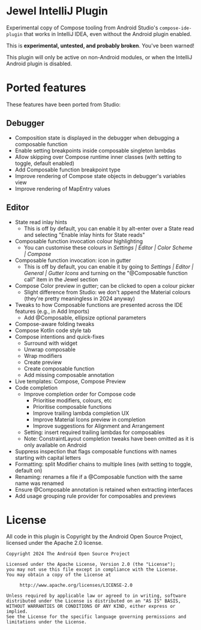 # Jewel IntelliJ Plugin

Experimental copy of Compose tooling from Android Studio's `compose-ide-plugin` that works in IntelliJ IDEA, even
without the Android plugin enabled.

This is **experimental, untested, and probably broken**. You've been warned!

This plugin will only be active on non-Android modules, or when the IntelliJ Android plugin is disabled.

# Ported features

These features have been ported from Studio:

## Debugger

* Composition state is displayed in the debugger when debugging a composable function
* Enable setting breakpoints inside composable singleton lambdas
* Allow skipping over Compose runtime inner classes (with setting to toggle, default enabled)
* Add Composable function breakpoint type
* Improve rendering of Compose state objects in debugger's variables view
* Improve rendering of MapEntry values

## Editor

* State read inlay hints
    * This is off by default, you can enable it by alt-enter over a State read and selecting "Enable inlay hints for
      State reads"
* Composable function invocation colour highlighting
    * You can customise these colours in _Settings | Editor | Color Scheme | Compose_
* Composable function invocation: icon in gutter
    * This is off by default, you can enable it by going to _Settings | Editor | General | Gutter Icons_ and turning on
      the "@Composable function call" item in the Jewel section
* Compose Color preview in gutter; can be clicked to open a colour picker
    * Slight difference from Studio: we don't append the Material colours (they're pretty meaningless in 2024 anyway) 
* Tweaks to how Composable functions are presented across the IDE features (e.g., in Add Imports)
    * Add @Composable, ellipsize optional parameters 
* Compose-aware folding tweaks
* Compose Kotlin code style tab
* Compose intentions and quick-fixes
  * Surround with widget
  * Unwrap composable
  * Wrap modifiers
  * Create preview
  * Create composable function
  * Add missing composable annotation
* Live templates: Compose, Compose Preview 
* Code completion
  * Improve completion order for Compose code 
    * Prioritise modifiers, colours, etc
    * Prioritise composable functions
    * Improve trailing lambda completion UX
    * Improve Material Icons preview in completion
    * Improve suggestions for Alignment and Arrangement 
  * Setting: insert required trailing lambdas for composables
  * Note: ConstraintLayout completion tweaks have been omitted as it is only available on Android
* Suppress inspection that flags composable functions with names starting with capital letters
* Formatting: split Modifier chains to multiple lines (with setting to toggle, default on)
* Renaming: renames a file if a @Composable function with the same name was renamed
* Ensure @Composable annotation is retained when extracting interfaces
* Add usage grouping rule provider for composables and previews

# License

All code in this plugin is Copyright by the Android Open Source Project, licensed under the Apache 2.0 license.

```
Copyright 2024 The Android Open Source Project

Licensed under the Apache License, Version 2.0 (the "License");
you may not use this file except in compliance with the License.
You may obtain a copy of the License at

     http://www.apache.org/licenses/LICENSE-2.0
     
Unless required by applicable law or agreed to in writing, software
distributed under the License is distributed on an "AS IS" BASIS,
WITHOUT WARRANTIES OR CONDITIONS OF ANY KIND, either express or implied.
See the License for the specific language governing permissions and
limitations under the License.
```
